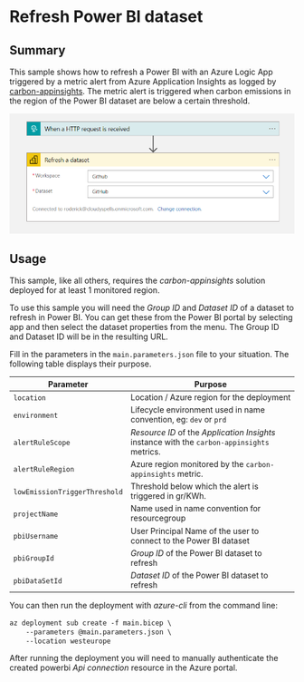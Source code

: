 Refresh Power BI dataset
========================

## Summary

This sample shows how to refresh a Power BI with an Azure Logic App triggered
by a metric alert from Azure Application Insights as logged by
[carbon-appinsights](https://github.com/cloudyspells/carbon-appinsights).
The metric alert is triggered when carbon emissions in the region of the
Power BI dataset are below a certain threshold.

![Power BI Dataset refresh Logic App](./la-lowco2-refresh-pbi.png)

## Usage

This sample, like all others, requires the _carbon-appinsights_ solution deployed
for at least 1 monitored region.

To use this sample you will need the _Group ID_ and _Dataset ID_ of a dataset to
refresh in Power BI. You can get these from the Power BI portal by selecting
app and then select the dataset properties from the menu. The Group ID and
Dataset ID will be in the resulting URL.

Fill in the parameters in the `main.parameters.json` file to your situation. The
following table displays their purpose.

|Parameter|Purpose|
|---------|-------|
|`location`|Location / Azure region for the deployment|
|`environment`|Lifecycle environment used in name convention, eg: `dev` or `prd`|
|`alertRuleScope`|_Resource ID_ of the _Application Insights_ instance with the `carbon-appinsights` metrics.|
|`alertRuleRegion`|Azure region monitored by the `carbon-appinsights` metric.|
|`lowEmissionTriggerThreshold`|Threshold below which the alert is triggered in gr/KWh.|
|`projectName`|Name used in name convention for resourcegroup|
|`pbiUsername`|User Principal Name of the user to connect to the Power BI dataset|
|`pbiGroupId`|_Group ID_ of the Power BI dataset to refresh|
|`pbiDataSetId`|_Dataset ID_ of the Power BI dataset to refresh|

You can then run the deployment with _azure-cli_ from the command line:

```console
az deployment sub create -f main.bicep \
    --parameters @main.parameters.json \
    --location westeurope
```

After running the deployment you will need to manually authenticate the created
powerbi _Api connection_ resource in the Azure portal.
